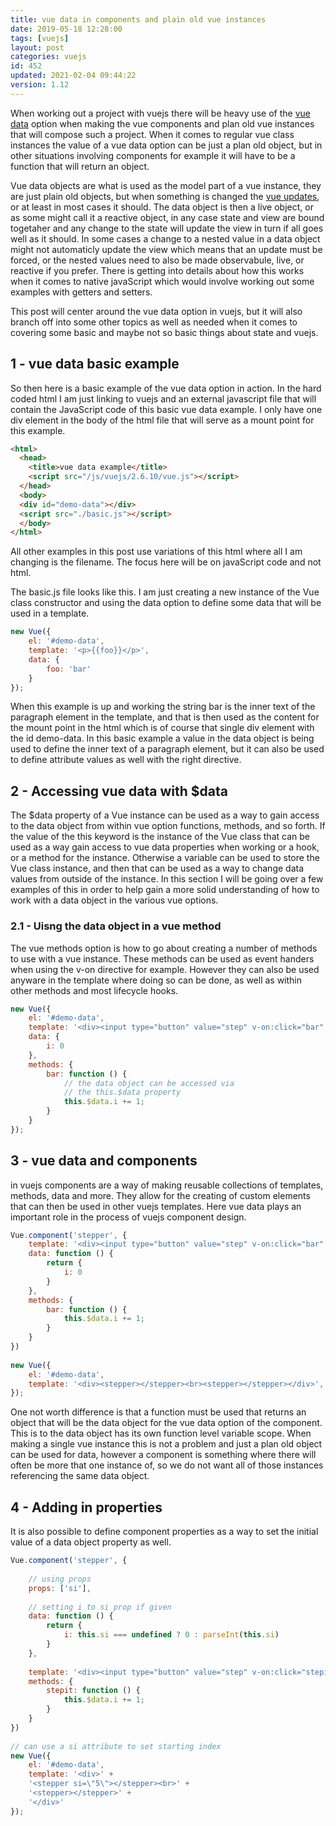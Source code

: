 ```yaml
---
title: vue data in components and plain old vue instances
date: 2019-05-18 12:28:00
tags: [vuejs]
layout: post
categories: vuejs
id: 452
updated: 2021-02-04 09:44:22
version: 1.12
---
```


When working out a project with vuejs there will be heavy use of the [vue data](https://vuejs.org/v2/api/#data) option when making the vue components and plan old vue instances that will compose such a project. When it comes to regular vue class instances the value of a vue data option can be just a plan old object, but in other situations involving components for example it will have to be a function that will return an object. 

Vue data objects are what is used as the model part of a vue instance, they are just plain old objects, but when something is changed the [vue updates](https://vuejs.org/v2/guide/reactivity.html), or at least in most cases it should. The data object is then a live object, or as some might call it a reactive object, in any case state and view are bound togetaher and any change to the state will update the view in turn if all goes well as it should. In some cases a change to a nested value in a data object might not automaticly update the view which means that an update must be forced, or the nested values need to also be made observabule, live, or reactive if you prefer.  There is getting into details about how this works when it comes to native javaScript which would involve working out some examples with getters and setters.

This post will center around the vue data option in vuejs, but it will also branch off into some other topics as well as needed when it comes to covering some basic and maybe not so basic things about state and vuejs.

<!-- more -->

## 1 - vue data basic example

So then here is a basic example of the vue data option in action. In the hard coded html I am just linking to vuejs and an external javascript file that will contain the JavaScript code of this basic vue data example. I only have one div element in the body of the html file that will serve as a mount point for this example.

```html
<html>
  <head>
    <title>vue data example</title>
    <script src="/js/vuejs/2.6.10/vue.js"></script>
  </head>
  <body>
  <div id="demo-data"></div>
  <script src="./basic.js"></script>
  </body>
</html>
```

All other examples in this post use variations of this html where all I am changing is the filename. The focus here will be on javaScript code and not html.

The basic.js file looks like this. I am just creating a new instance of the Vue class constructor and using the data option to define some data that will be used in a template.

```js
new Vue({
    el: '#demo-data',
    template: '<p>{{foo}}</p>',
    data: {
        foo: 'bar'
    }
});
```

When this example is up and working the string bar is the inner text of the paragraph element in the template, and that is then used as the content for the mount point in the html which is of course that single div element with the id demo-data. In this basic example a value in the data object is being used to define the inner text of a paragraph element, but it can also be used to define attribute values as well with the right directive.

## 2 - Accessing vue data with $data

The $data property of a Vue instance can be used as a way to gain access to the data object from within vue option functions, methods, and so forth. If the value of the this keyword is the instance of the Vue class that can be used as a way gain access to vue data properties when working or a hook, or a method for the instance. Otherwise a variable can be used to store the Vue class instance, and then that can be used as a way to change data values from outside of the instance. In this section I will be going over a few examples of this in order to help gain a more solid understanding of how to work with a data object in the various vue options.

### 2.1 - Uisng the data object in a vue method

The vue methods option is how to go about creating a number of methods to use with a vue instance. These methods can be used as event handers when using the v-on directive for example. However they can also be used anyware in the template where doing so can be done, as well as within other methods and most lifecycle hooks.

```js
new Vue({
    el: '#demo-data',
    template: '<div><input type="button" value="step" v-on:click="bar" ><span> i: {{ i }}</span></div>',
    data: {
        i: 0
    },
    methods: {
        bar: function () {
            // the data object can be accessed via
            // the this.$data property
            this.$data.i += 1;
        }
    }
});

```

## 3 - vue data and components

in vuejs components are a way of making reusable collections of templates, methods, data and more. They allow for the creating of custom elements that can then be used in other vuejs templates. Here vue data plays an important role in the process of vuejs component design.

```js
Vue.component('stepper', {
    template: '<div><input type="button" value="step" v-on:click="bar" ><span> i: {{ i }}</span><slot></slot></div>',
    data: function () {
        return {
            i: 0
        }
    },
    methods: {
        bar: function () {
            this.$data.i += 1;
        }
    }
})
 
new Vue({
    el: '#demo-data',
    template: '<div><stepper></stepper><br><stepper></stepper></div>',
});
```

One not worth difference is that a function must be used that returns an object that will be the data object for the vue data option of the component. This is to the data object has its own function level variable scope. When making a single vue instance this is not a problem and just a plan old object can be used for data, however a component is something where there will often be more that one instance of, so we do not want all of those instances referencing the same data object.

## 4 - Adding in properties

It is also possible to define component properties as a way to set the initial value of a data object property as well.

```js
Vue.component('stepper', {
 
    // using props
    props: ['si'],
 
    // setting i to si prop if given
    data: function () {
        return {
            i: this.si === undefined ? 0 : parseInt(this.si)
        }
    },
 
    template: '<div><input type="button" value="step" v-on:click="stepit" ><span> {{i}} </span></div>',
    methods: {
        stepit: function () {
            this.$data.i += 1;
        }
    }
})
 
// can use a si attribute to set starting index
new Vue({
    el: '#demo-data',
    template: '<div>' +
    '<stepper si=\"5\"></stepper><br>' +
    '<stepper></stepper>' +
    '</div>'
});
```